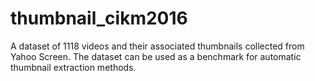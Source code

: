 # thumbnail_cikm2016
A dataset of 1118 videos and their associated thumbnails collected from Yahoo Screen. The dataset can be used as a benchmark for automatic thumbnail extraction methods.
